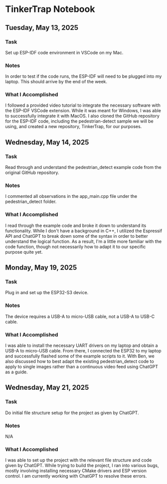 # TinkerTrap Notebook
## Tuesday, May 13, 2025
### Task
Set up ESP-IDF code environment in VSCode on my Mac. 
### Notes
In order to test if the code runs, the ESP-IDF will need to be plugged into my laptop. This should arrive by the end of the week. 
### What I Accomplished
I followed a provided video tutorial to integrate the necessary software with the ESP-IDF VSCode extension. While it was meant for Windows, I was able to successfully integrate it with MacOS. I also cloned the GitHub repository for the ESP-IDF code, including the pedestrian-detect sample we will be using, and created a new repository, TinkerTrap, for our purposes. 

## Wednesday, May 14, 2025
### Task
Read through and understand the pedestrian_detect example code from the original GitHub repository.
### Notes
I commented all observations in the app_main.cpp file under the pedestrian_detect folder.
### What I Accomplished
I read through the example code and broke it down to understand its functionality. While I don't have a background in C++, I utilized the Espressif API and ChatGPT to break down some of the syntax in order to better understand the logical function. As a result, I'm a little more familiar with the code function, though not necessarily how to adapt it to our specific purpose quite yet. 

## Monday, May 19, 2025
### Task
Plug in and set up the ESP32-S3 device. 
### Notes
The device requires a USB-A to micro-USB cable, not a USB-A to USB-C cable. 
### What I Accomplished
I was able to install the necessary UART drivers on my laptop and obtain a USB-A to micro-USB cable. From there, I connected the ESP32 to my laptop and successfully flashed some of the example scripts to it. With Ben, we also discussed how to best adapt the existing pedestrian_detect code to apply to single images rather than a continuous video feed using ChatGPT as a guide. 

## Wednesday, May 21, 2025
### Task
Do initial file structure setup for the project as given by ChatGPT.
### Notes
N/A
### What I Accomplished
I was able to set up the project with the relevant file structure and code given by ChatGPT. While trying to build the project, I ran into various bugs, mostly involving installing necessary CMake drivers and ESP version control. I am currently working with ChatGPT to resolve these errors. 